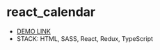 # react_calendar
- [DEMO LINK](https://myroslav-diiak.github.io/react_calendar/)
- STACK: HTML, SASS, React, Redux, TypeScript